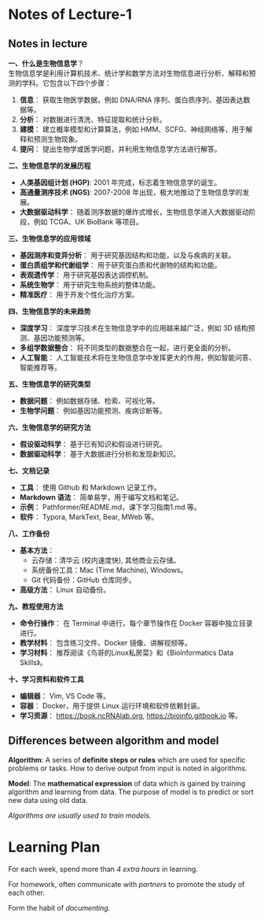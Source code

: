 # Notes of Lecture-1
## Notes in lecture
**一、什么是生物信息学**？<br>
生物信息学是利用计算机技术、统计学和数学方法对生物信息进行分析、解释和预测的学科。它包含以下四个步骤：
1. **信息**： 获取生物医学数据，例如 DNA/RNA 序列、蛋白质序列、基因表达数据等。
2. **分析**： 对数据进行清洗、特征提取和统计分析。
3. **建模**： 建立概率模型和计算算法，例如 HMM、SCFG、神经网络等，用于解释和预测生物现象。
4. **提问**： 提出生物学或医学问题，并利用生物信息学方法进行解答。<br>

**二、生物信息学的发展历程**
* **人类基因组计划 (HGP)**: 2001 年完成，标志着生物信息学的诞生。
* **高通量测序技术 (NGS)**: 2007-2008 年出现，极大地推动了生物信息学的发展。
* **大数据驱动科学**： 随着测序数据的爆炸式增长，生物信息学进入大数据驱动阶段，例如 TCGA、UK BioBank 等项目。<br>

**三、生物信息学的应用领域**
* **基因测序和变异分析**： 用于研究基因结构和功能，以及与疾病的关联。
* **蛋白质组学和代谢组学**： 用于研究蛋白质和代谢物的结构和功能。
* **表观遗传学**： 用于研究基因表达调控机制。
* **系统生物学**： 用于研究生物系统的整体功能。
* **精准医疗**： 用于开发个性化治疗方案。<br>

**四、生物信息学的未来趋势**
* **深度学习**： 深度学习技术在生物信息学中的应用越来越广泛，例如 3D 结构预测、基因功能预测等。
* **多组学数据整合**： 将不同类型的数据整合在一起，进行更全面的分析。
* **人工智能**： 人工智能技术将在生物信息学中发挥更大的作用，例如智能问答、智能推荐等。<br>

**五、生物信息学的研究类型**
* **数据问题**：  例如数据存储、检索、可视化等。
* **生物学问题**： 例如基因功能预测、疾病诊断等。<br>

**六、生物信息学的研究方法**
* **假设驱动科学**： 基于已有知识和假设进行研究。
* **数据驱动科学**： 基于大数据进行分析和发现新知识。<br>

**七、文档记录**
*   **工具**： 使用 Github 和 Markdown 记录工作。
*   **Markdown 语法**： 简单易学，用于编写文档和笔记。
*   **示例**： Pathformer/README.md，课下学习指南1.md 等。
*   **软件**： Typora, MarkText, Bear, MWeb 等。<br>

**八、工作备份**
*   **基本方法**：
    *   云存储：清华云 (校内速度快), 其他商业云存储。
    *   系统备份工具：Mac (Time Machine), Windows。
    *   Git 代码备份：GitHub 仓库同步。
*   **高级方法**： Linux 自动备份。<br>

**九、教程使用方法**
*   **命令行操作**： 在 Terminal 中进行，每个章节操作在 Docker 容器中独立目录进行。
*   **教学材料**： 包含练习文件、Docker 镜像、讲解视频等。
*   **学习材料**： 推荐阅读《鸟哥的Linux私房菜》和《Bioinformatics Data Skills》。<br>

**十、学习资料和软件工具**
*   **编辑器**： Vim, VS Code 等。
*   **容器**： Docker，用于提供 Linux 运行环境和软件依赖封装。
*   **学习资源**： https://book.ncRNAlab.org, https://bioinfo.gitbook.io 等。


## Differences between algorithm and model
**Algorithm**: A series of **definite steps or rules** which are used for specific problems or tasks. How to derive output from input is noted in algorithms.  

**Model**: The **mathematical expression** of data which is gained by training algorithm and learning from data. The purpose of model is to predict or sort new data using old data.  

*Algorithms are usually used to train models.*
# Learning Plan
For each week, spend more than *4 extra hours* in learning.  

For homework, often communicate with *partners* to promote the study of each other.  

Form the habit of *documenting*.
